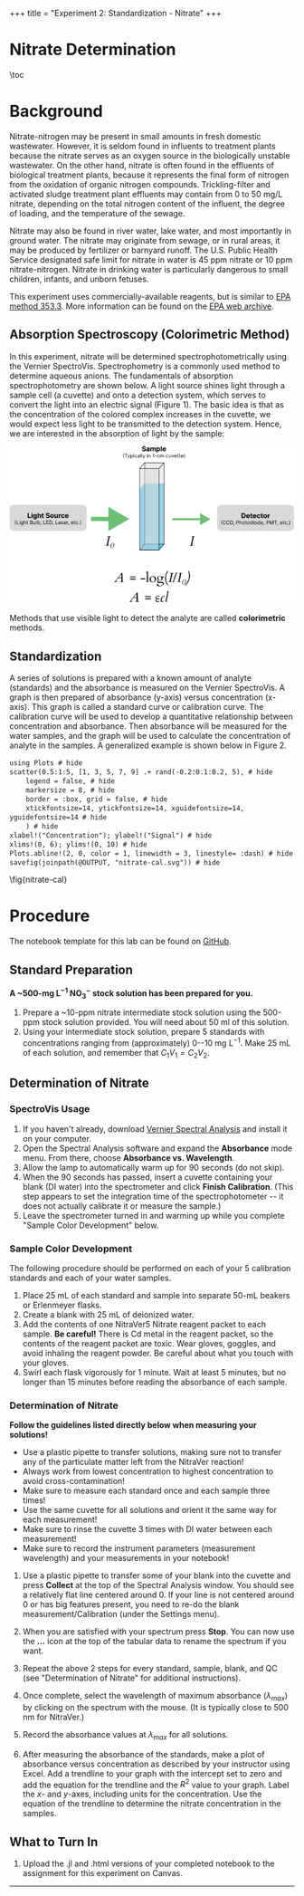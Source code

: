 +++
title = "Experiment 2: Standardization - Nitrate"
+++


Nitrate Determination
=========================

\toc

# Background

Nitrate-nitrogen may be present in small amounts in fresh domestic wastewater.  However, it is seldom found in influents to treatment plants because the nitrate serves as an oxygen source in the biologically unstable wastewater.  On the other hand, nitrate is often found in the effluents of biological treatment plants, because it represents the final form of nitrogen from the oxidation of organic nitrogen compounds.  Trickling-filter and activated sludge treatment plant effluents may contain from 0 to 50 mg/L nitrate, depending on the total nitrogen content of the influent, the degree of loading, and the temperature of the sewage.

Nitrate may also be found in river water, lake water, and most importantly in ground water.  The nitrate may originate from sewage, or in rural areas, it may be produced by fertilizer or barnyard runoff.  The U.S. Public Health Service designated safe limit for nitrate in water is 45 ppm nitrate or 10 ppm nitrate-nitrogen.  Nitrate in drinking water is particularly dangerous to small children, infants, and unborn fetuses.

This experiment uses commercially-available reagents, but is similar to [EPA method 353.3](https://www.nemi.gov/methods/method_summary/5251/).  More information can be found on the [EPA web archive](https://archive.epa.gov/water/archive/web/html/vms57.html).

## Absorption Spectroscopy (Colorimetric Method)

In this experiment, nitrate will be determined spectrophotometrically using the Vernier SpectroVis.  Spectrophometry is a commonly used method to determine aqueous anions.  The fundamentals of absorption spectrophotometry are shown below.  A light source shines light through a sample cell (a cuvette) and onto a detection system, which serves to convert the light into an electric signal (Figure 1).  The basic idea is that as the concentration of the colored complex increases in the cuvette, we would expect less light to be transmitted to the detection system.  Hence, we are interested in the absorption of light by the sample:

![Schematic of absorption spectroscopy](absorption_spectroscopy.png)

Methods that use visible light to detect the analyte are called **colorimetric** methods.

## Standardization

A series of solutions is prepared with a known amount of analyte (standards) and the absorbance is measured on the Vernier SpectroVis.  A graph is then prepared of absorbance (y-axis) versus concentration (x-axis).  This graph is called a standard curve or calibration curve.  The calibration curve will be used to develop a quantitative relationship between concentration and absorbance.  Then absorbance will be measured for the water samples, and the graph will be used to calculate the concentration of analyte in the samples.  A generalized example is shown below in Figure 2.

```julia:nitrate-fig2
using Plots # hide
scatter(0.5:1:5, [1, 3, 5, 7, 9] .+ rand(-0.2:0.1:0.2, 5), # hide
	legend = false, # hide
	markersize = 8, # hide
	border = :box, grid = false, # hide
	xtickfontsize=14, ytickfontsize=14, xguidefontsize=14, yguidefontsize=14 # hide
	) # hide
xlabel!("Concentration"); ylabel!("Signal") # hide
xlims!(0, 6); ylims!(0, 10) # hide
Plots.abline!(2, 0, color = 1, linewidth = 3, linestyle= :dash) # hide
savefig(joinpath(@OUTPUT, "nitrate-cal.svg")) # hide
```
\fig{nitrate-cal}

# Procedure

The notebook template for this lab can be found on [GitHub](https://raw.githubusercontent.com/chem330/chem330.github.io/main/nitrate/nitrate-notebook.jl).

## Standard Preparation

**A ~500-mg L$^{-1}$ NO$_3^-$ stock solution has been prepared for you.**

1. Prepare a ~10-ppm nitrate intermediate stock solution using the 500-ppm stock solution provided.  You will need about 50 ml of this solution.
2. Using your intermediate stock solution, prepare 5 standards with concentrations ranging from (approximately) 0--10 mg L$^{-1}$.  Make 25 mL of each solution, and remember that $C_1V_1 = C_2V_2$.

## Determination of Nitrate

### SpectroVis Usage

1. If you haven't already, download [Vernier Spectral Analysis](https://www.vernier.com/product/spectral-analysis/) and install it on your computer.
1. Open the Spectral Analysis software and expand the **Absorbance** mode menu.  From there, choose **Absorbance vs. Wavelength**.
1. Allow the lamp to automatically warm up for 90 seconds (do not skip). 
1. When the 90 seconds has passed, insert a cuvette containing your blank (DI water) into the spectrometer and click **Finish Calibration**.  (This step appears to set the integration time of the spectrophotometer -- it does not actually calibrate it or measure the sample.)
1. Leave the spectrometer turned in and warming up while you complete "Sample Color Development" below.

### Sample Color Development

The following procedure should be performed on each of your 5 calibration standards and each of your water samples.

1. Place 25 mL of each standard and sample into separate 50-mL beakers or Erlenmeyer flasks.
2. Create a blank with 25 mL of deionized water.
3. Add the contents of one NitraVer5 Nitrate reagent packet to each sample.  **Be careful!**  There is Cd metal in the reagent packet, so the contents of the reagent packet are toxic.  Wear gloves, goggles, and avoid inhaling the reagent powder.  Be careful about what you touch with your gloves.
4. Swirl each flask vigorously for 1 minute.  Wait at least 5 minutes, but no longer than 15 minutes before reading the absorbance of each sample.

### Determination of Nitrate

**Follow the guidelines listed directly below when measuring your solutions!**

   - Use a plastic pipette to transfer solutions, making sure not to transfer any of the particulate matter left from the NitraVer reaction!
   - Always work from lowest concentration to highest concentration to avoid cross-contamination!
   - Make sure to measure each standard once and each sample three times!
   - Use the same cuvette for all solutions and orient it the same way for each measurement!
   - Make sure to rinse the cuvette 3 times with DI water between each measurement!
   - Make sure to record the instrument parameters (measurement wavelength) and your measurements in your notebook!

1. Use a plastic pipette to transfer some of your blank into the cuvette and press **Collect** at the top of the Spectral Analysis window.  You should see a relatively flat line centered around 0.  If your line is not centered around 0 or has big features present, you need to re-do the blank measurement/Calibration (under the Settings menu).
2. When you are satisfied with your spectrum press **Stop**.  You can now use the **...** icon at the top of the tabular data to rename the spectrum if you want.
2. Repeat the above 2 steps for every standard, sample, blank, and QC (see "Determination of Nitrate" for additional instructions).
3. Once complete, select the wavelength of maximum absorbance $(\lambda_{max})$ by clicking on the spectrum with the mouse. (It is typically close to 500 nm for NitraVer.)
4. Record the absorbance values at $\lambda_{max}$ for all solutions.

1. After measuring the absorbance of the standards, make a plot of absorbance versus concentration as described by your instructor using Excel.  Add a trendline to your graph with the intercept set to zero and add the equation for the trendline and the $R^2$ value to your graph.  Label the $x$- and $y$-axes, including units for the concentration.  Use the equation of the trendline to determine the nitrate concentration in the samples.
   
## What to Turn In

1. Upload the .jl and .html versions of your completed notebook to the assignment for this experiment on Canvas.

---
